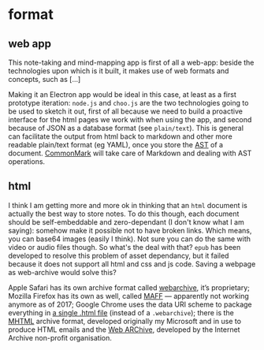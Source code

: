 # format

## web app
This note-taking and mind-mapping app is first of all a web-app: beside the technologies upon which is it built, it makes use of web formats and concepts, such as [...]

Making it an Electron app would be ideal in this case, at least as a first prototype iteration: `node.js` and `choo.js` are the two technologies going to be used to sketch it out, first of all because we need to build a proactive interface for the html pages we work with when using the app, and second because of JSON as a database format (see `plain/text`). This is general can facilitate the output from html back to markdown and other more readable plain/text format (eg YAML), once you store the [AST](https://en.m.wikipedia.org/wiki/Abstract_syntax_tree) of a document. [CommonMark](http://commonmark.org) will take care of Markdown and dealing with AST operations.


## html
I think I am getting more and more ok in thinking that an `html` document is actually the best way to store notes. To do this though, each document should be self-embeddable and zero-dependant (I don't know what I am saying): somehow make it possible not to have broken links. Which means, you can base64 images (easily I think). Not sure you can do the same with video or audio files though. So what's the deal with that? `epub` has been developed to resolve this problem of asset dependancy, but it failed because it does not support all html and css and js code. Saving a webpage as web-archive would solve this?

Apple Safari has its own archive format called [webarchive](https://en.m.wikipedia.org/wiki/Webarchive), it’s proprietary; Mozilla Firefox has its own as well, called [MAFF](https://en.m.wikipedia.org/wiki/Mozilla_Archive_Format) — apparently not working anymore as of 2017; Google Chrome uses the data URI scheme to package everything in [a single .html file](https://chrome.google.com/webstore/detail/singlefile/mpiodijhokgodhhofbcjdecpffjipkle) (instead of a `.webarchive`); there is the [MHTML](https://en.m.wikipedia.org/wiki/MHTML) archive format, developed originally my Microsoft and in use to produce HTML emails and the [Web ARChive](https://en.m.wikipedia.org/wiki/Web_ARChive), developed by the Internet Archive non-profit organisation.
